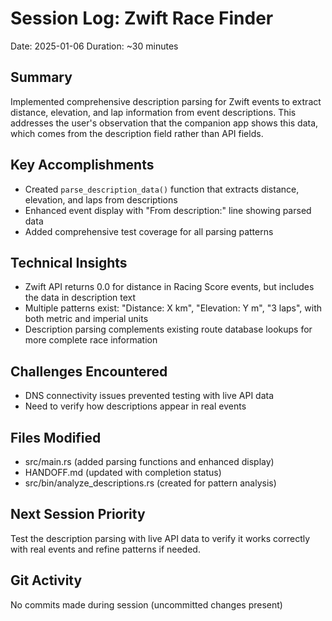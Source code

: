 # Session Log: Zwift Race Finder
Date: 2025-01-06
Duration: ~30 minutes

## Summary
Implemented comprehensive description parsing for Zwift events to extract distance, elevation, and lap information from event descriptions. This addresses the user's observation that the companion app shows this data, which comes from the description field rather than API fields.

## Key Accomplishments
- Created `parse_description_data()` function that extracts distance, elevation, and laps from descriptions
- Enhanced event display with "From description:" line showing parsed data
- Added comprehensive test coverage for all parsing patterns

## Technical Insights
- Zwift API returns 0.0 for distance in Racing Score events, but includes the data in description text
- Multiple patterns exist: "Distance: X km", "Elevation: Y m", "3 laps", with both metric and imperial units
- Description parsing complements existing route database lookups for more complete race information

## Challenges Encountered
- DNS connectivity issues prevented testing with live API data
- Need to verify how descriptions appear in real events

## Files Modified
- src/main.rs (added parsing functions and enhanced display)
- HANDOFF.md (updated with completion status)
- src/bin/analyze_descriptions.rs (created for pattern analysis)

## Next Session Priority
Test the description parsing with live API data to verify it works correctly with real events and refine patterns if needed.

## Git Activity
No commits made during session (uncommitted changes present)